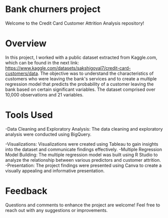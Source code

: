 # Bank churners project
Welcome to the Credit Card Customer Attrition Analysis repository!

# Overview
In this project, I worked with a public dataset extracted from Kaggle.com, which can be found in the next link: https://www.kaggle.com/datasets/sakshigoyal7/credit-card-customers/data. The objective was to understand the characteristics of customers who were leaving the bank's services and to create a multiple regression model that predicts the probability of a customer leaving the bank based on certain significant variables. The dataset comprised over 10,000 observations and 21 variables.

# Tools Used
-Data Cleaning and Exploratory Analysis: The data cleaning and exploratory analysis were conducted using BigQuery.

-Visualizations: Visualizations were created using Tableau to gain insights into the dataset and communicate findings effectively.
-Multiple Regression Model Building: The multiple regression model was built using R Studio to analyze the relationship between various predictors and customer attrition.
-Presentation: The project findings were presented using Canva to create a visually appealing and informative presentation.
# Feedback
Questions and comments to enhance the project are welcome! Feel free to reach out with any suggestions or improvements.
